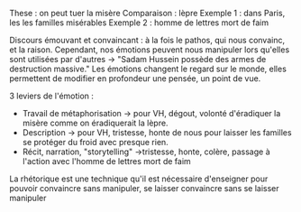 These : on peut tuer la misère
Comparaison : lèpre
Exemple 1 : dans Paris, les les familles misérables
Exemple 2 : homme de lettres mort de faim

Discours émouvant et convaincant : à la fois le pathos, qui nous convainc, et la raison. Cependant, nos émotions peuvent nous manipuler lors qu'elles sont utilisées par d'autres -> "Sadam Hussein possède des armes de destruction massive."
Les émotions changent le regard sur le monde, elles permettent de modifier en profondeur une pensée, un point de vue.

3 leviers de l'émotion :
- Travail de métaphorisation -> pour VH, dégout, volonté d'éradiquer la misère comme on éradiquerait la lèpre.
- Description -> pour VH, tristesse, honte de nous pour laisser les familles se protéger du froid avec presque rien.
- Récit, narration, "storytelling" ->tristesse, honte, colère, passage à l'action avec l'homme de lettres mort de faim

La rhétorique est une technique qu'il est nécessaire d'enseigner pour pouvoir convaincre sans manipuler, se laisser convaincre sans se laisser manipuler